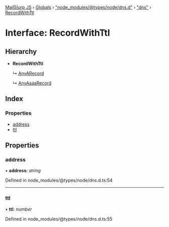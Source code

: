 [MailSlurp JS](../README.md) › [Globals](../globals.md) › ["node_modules/@types/node/dns.d"](../modules/_node_modules__types_node_dns_d_.md) › ["dns"](../modules/_node_modules__types_node_dns_d_._dns_.md) › [RecordWithTtl](_node_modules__types_node_dns_d_._dns_.recordwithttl.md)

# Interface: RecordWithTtl

## Hierarchy

* **RecordWithTtl**

  ↳ [AnyARecord](_node_modules__types_node_dns_d_._dns_.anyarecord.md)

  ↳ [AnyAaaaRecord](_node_modules__types_node_dns_d_._dns_.anyaaaarecord.md)

## Index

### Properties

* [address](_node_modules__types_node_dns_d_._dns_.recordwithttl.md#address)
* [ttl](_node_modules__types_node_dns_d_._dns_.recordwithttl.md#ttl)

## Properties

###  address

• **address**: *string*

Defined in node_modules/@types/node/dns.d.ts:54

___

###  ttl

• **ttl**: *number*

Defined in node_modules/@types/node/dns.d.ts:55
